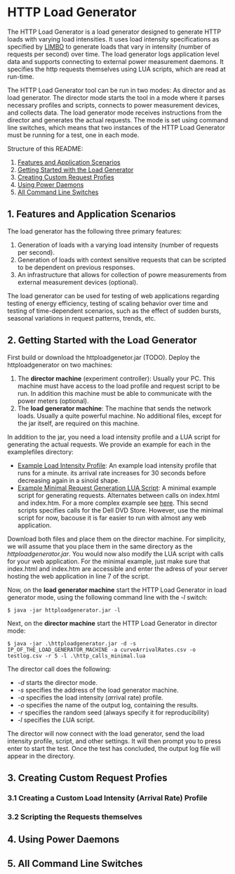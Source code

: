 # HTTP Load Generator

The HTTP Load Generator is a load generator designed to generate HTTP loads with varying load intensities. It uses load intensity specifications as specified by [LIMBO](http://descartes.tools/limbo) to generate loads that vary in intensity (number of requests per second) over time. The load generator logs application level data and supports connecting to external power measurement daemons. It specifies the http requests themselves using LUA scripts, which are read at run-time.

The HTTP Load Generator tool can be run in two modes: As director and as load generator. The director mode starts the tool in a mode where it parses necessary profiles and scripts, connects to power measurement devices, and collects data. The load generator mode receives instructions from the director and generates the actual requests. The mode is set using command line switches, which means that two instances of the HTTP Load Generator must be running for a test, one in each mode.

Structure of this README:
1. [Features and Application Scenarios](#1-Features-and-Application-Scenarios)
2. [Getting Started with the Load Generator](#2-Getting-Started-with-the-Load-Generator)
3. [Creating Custom Request Profies](#3-Creating-Custom-Request-Profies)
4. [Using Power Daemons](#4-Using-Power-Daemons)
5. [All Command Line Switches](#5-All-Command-Line-Switches)

## 1. Features and Application Scenarios

The load generator has the following three primary features:
1. Generation of loads with a varying load intensity (number of requests per second).
2. Generation of loads with context sensitive requests that can be scripted to be dependent on previous responses.
3. An infrastructure that allows for collection of powre measurements from external measurement devices (optional).

The load generator can be used for testing of web applications regarding testing of energy efficiency, testing of scaling behavior over time and testing of time-dependent scenarios, such as the effect of sudden bursts, seasonal variations in request patterns, trends, etc.

## 2. Getting Started with the Load Generator

First build or download the httploadgenetor.jar (TODO). Deploy the httploadgenerator on two machines:
1. The **director machine** (experiment controller): Usually your PC. This machine must have access to the load profile and request script to be run. In addition this machine must be able to communicate with the power meters (optional).
2. The **load generator machine**: The machine that sends the network loads. Usually a quite powerful machine. No additional files, except for the jar itself, are required on this machine.

In addition to the jar, you need a load intensity profile and a LUA script for generating the actual requests. We provide an example for each in the examplefiles directory:
* [Example Load Intensity Profile](HTTP-Load-Generator/examplefiles/curveArrivalRates.csv): An example load intensity profile that runs for a minute. its arrival rate increases for 30 seconds before decreasing again in a sinoid shape.
* [Example Minimal Request Generation LUA Script](HTTP-Load-Generator/examplefiles/http_calls_minimal.lua): A minimal example script for generating requests. Alternates between calls on index.html and index.htm. For a more complex example see [here](HTTP-Load-Generator/examplefiles/http_calls_dvd.lua). This secnd scripts specifies calls for the Dell DVD Store. However, use the minimal script for now, bacouse it is far easier to run with almost any web application.

Download both files and place them on the director machine. For simplicity, we will assume that you place them in the same directory as the _httploadgenerator.jar_. You would now also modify the LUA script with calls for your web application. For the minimal example, just make sure that index.html and index.htm are accessible and enter the adress of your server hosting the web application in line 7 of the script.

Now, on the **load generator machine** start the HTTP Load Generator in load generator mode, using the following command line with the _-l_ switch:

    $ java -jar httploadgenerator.jar -l

Next, on the **director machine** start the HTTP Load Generator in director mode:

    $ java -jar .\httploadgenerator.jar -d -s IP_OF_THE_LOAD_GENERATOR_MACHINE -a curveArrivalRates.csv -o testlog.csv -r 5 -l .\http_calls_minimal.lua

The director call does the following:
* _-d_ starts the director mode.
* _-s_ specifies the address of the load generator machine.
* _-a_ specifies the load intensity (*a*rrival rate) profile.
* _-o_ specifies the name of the output log, containing the results.
* _-r_ specifies the random seed (always specify it for reproducibility)
* _-l_ specifies the *L*UA script.

The director will now connect with the load generator, send the load intensity profile, script, and other settings. It will then prompt you to press enter to start the test. Once the test has concluded, the output log file will appear in the directory.

## 3. Creating Custom Request Profies

### 3.1 Creating a Custom Load Intensity (Arrival Rate) Profile

### 3.2 Scripting the Requests themselves

## 4. Using Power Daemons

## 5. All Command Line Switches
